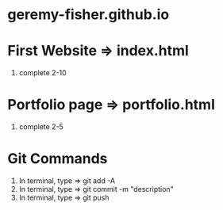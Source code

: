 # geremy-fisher.github.io

# First Website => index.html
1) complete 2-10

# Portfolio page => portfolio.html
1) complete 2-5

# Git Commands
1) In terminal, type => git add -A
2) In terminal, type => git commit -m "description"
3) In terminal, type => git push